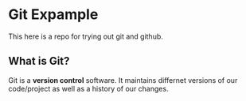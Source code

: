 # Git Expample
This here is a repo for trying out git and github.

## What is Git?
Git is a **version control** software. It maintains differnet versions of our code/project as well as a history of our changes.

